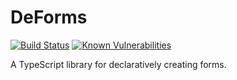 # DeForms 

[![Build Status](https://travis-ci.org/NetsydeMiro/deforms.svg?branch=master)](https://travis-ci.org/NetsydeMiro/deforms) 
[![Known Vulnerabilities](https://snyk.io/test/github/NetsydeMiro/deforms/badge.svg)](https://snyk.io/test/github/NetsydeMiro/deforms) 


A TypeScript library for declaratively creating forms.